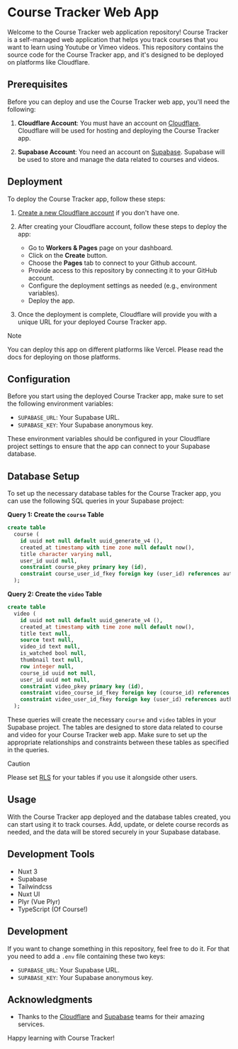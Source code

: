 # Course Tracker Web App

Welcome to the Course Tracker web application repository! Course Tracker is a self-managed web application that helps you track courses that you want to learn using Youtube or Vimeo videos. This repository contains the source code for the Course Tracker app, and it's designed to be deployed on platforms like Cloudflare.

## Prerequisites

Before you can deploy and use the Course Tracker web app, you'll need the following:

1. **Cloudflare Account**: You must have an account on [Cloudflare](https://cloudflare.com/). Cloudflare will be used for hosting and deploying the Course Tracker app.

2. **Supabase Account**: You need an account on [Supabase](https://supabase.com/). Supabase will be used to store and manage the data related to courses and videos.

## Deployment

To deploy the Course Tracker app, follow these steps:

1. [Create a new Cloudflare account](https://dash.cloudflare.com/sign-up) if you don't have one.

2. After creating your Cloudflare account, follow these steps to deploy the app:

   - Go to **Workers & Pages** page on your dashboard.
   - Click on the **Create** button.
   - Choose the **Pages** tab to connect to your Github account.
   - Provide access to this repository by connecting it to your GitHub account.
   - Configure the deployment settings as needed (e.g., environment variables).
   - Deploy the app.

3. Once the deployment is complete, Cloudflare will provide you with a unique URL for your deployed Course Tracker app.


> [!NOTE]
> You can deploy this app on different platforms like Vercel. Please read the docs for deploying on those platforms.

## Configuration

Before you start using the deployed Course Tracker app, make sure to set the following environment variables:

- `SUPABASE_URL`: Your Supabase URL.
- `SUPABASE_KEY`: Your Supabase anonymous key.

These environment variables should be configured in your Cloudflare project settings to ensure that the app can connect to your Supabase database.

## Database Setup

To set up the necessary database tables for the Course Tracker app, you can use the following SQL queries in your Supabase project:

**Query 1: Create the `course` Table**

```sql
create table
  course (
    id uuid not null default uuid_generate_v4 (),
    created_at timestamp with time zone null default now(),
    title character varying null,
    user_id uuid null,
    constraint course_pkey primary key (id),
    constraint course_user_id_fkey foreign key (user_id) references auth.users (id)
  );
```

**Query 2: Create the `video` Table**

```sql
create table
  video (
    id uuid not null default uuid_generate_v4 (),
    created_at timestamp with time zone null default now(),
    title text null,
    source text null,
    video_id text null,
    is_watched bool null,
    thumbnail text null,
    row integer null,
    course_id uuid not null,
    user_id uuid not null,
    constraint video_pkey primary key (id),
    constraint video_course_id_fkey foreign key (course_id) references course (id) on delete cascade,
    constraint video_user_id_fkey foreign key (user_id) references auth.users (id)
  );
```

These queries will create the necessary `course` and `video` tables in your Supabase project. The tables are designed to store data related to course and video for your Course Tracker web app. Make sure to set up the appropriate relationships and constraints between these tables as specified in the queries.


> [!CAUTION]
> Please set [RLS](https://supabase.com/docs/guides/database/postgres/row-level-security) for your tables if you use it alongside other users.

## Usage

With the Course Tracker app deployed and the database tables created, you can start using it to track courses. Add, update, or delete course records as needed, and the data will be stored securely in your Supabase database.

## Development Tools
- Nuxt 3
- Supabase
- Tailwindcss
- Nuxt UI
- Plyr (Vue Plyr)
- TypeScript (Of Course!)

## Development

If you want to change something in this repository, feel free to do it. For that you need to add a `.env` file containing these two keys:

- `SUPABASE_URL`: Your Supabase URL.
- `SUPABASE_KEY`: Your Supabase anonymous key.

## Acknowledgments

- Thanks to the [Cloudflare](https://cloudflare.com/) and [Supabase](https://supabase.com/) teams for their amazing services.

Happy learning with Course Tracker!

